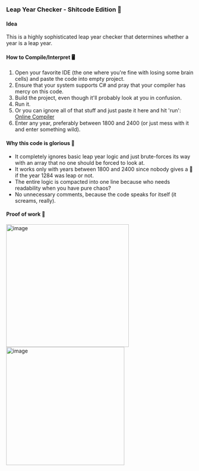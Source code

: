 ### **Leap Year Checker - Shitcode Edition** 🐛

#### **Idea**

This is a highly sophisticated leap year checker that determines whether a year is a leap year. 

#### **How to Compile/Interpret** 🖥️

1.  Open your favorite IDE (the one where you're fine with losing some brain cells) and paste the code into empty project.
2.  Ensure that your system supports C# and pray that your compiler has mercy on this code.
3.  Build the project, even though it'll probably look at you in confusion.
4.  Run it.
5.  Or you can ignore all of that stuff and just paste it here and hit 'run': [Online Compiler](https://www.programiz.com/csharp-programming/online-compiler/)
6.  Enter any year, preferably between 1800 and 2400 (or just mess with it and enter something wild).

#### **Why this code is glorious** 🌟

-   It completely ignores basic leap year logic and just brute-forces its way with an array that no one should be forced to look at.
-   It works only with years between 1800 and 2400 since nobody gives a 💩 if the year 1284 was leap or not.
-   The entire logic is compacted into one line because who needs readability when you have pure chaos?
-   No unnecessary comments, because the code speaks for itself (it screams, really).

#### **Proof of work** 🪩
<img width="330" alt="image" src="https://github.com/user-attachments/assets/9e09ca92-ddd6-4a3c-b225-7fa289a025b2">
<img width="318" alt="image" src="https://github.com/user-attachments/assets/32fc0510-2a8c-46d5-b010-14079ad3bc61">

